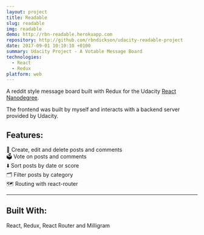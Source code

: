 ```yaml
---
layout: project
title: Readable
slug: readable
img: readable
demo: http://rbn-readable.herokuapp.com
repository: http://github.com/rbndickson/udacity-readable-project
date: 2017-09-01 10:10:10 +0100
summary: Udacity Project - A Votable Message Board
technologies:
  - React
  - Redux
platform: web
---
```

A reddit style message board built with Redux for the Udacity [React Nanodegree](https://www.udacity.com/course/react-nanodegree--nd019).

The frontend was built by myself and interacts with a backend server provided by Udacity.

## Features:

📝 Create, edit and delete posts and comments  
🗳 Vote on posts and comments  
⬇️ Sort posts by date or score  
🗂 Filter posts by category  
🗺 Routing with react-router  

---

## Built With:

React, Redux, React Router and Milligram
